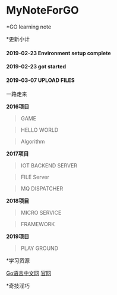 # MyNoteForGO


*GO learning note


*更新小计
#### 2019-02-23 Environment setup complete
#### 2019-02-23 got started
#### 2019-03-07 UPLOAD FILES

一路走来



**2016项目**

>GAME 

>HELLO WORLD 

>Algorithm 

**2017项目**

>IOT BACKEND SERVER

>FILE Server

>MQ DISPATCHER

**2018项目**

>MICRO SERVICE

>FRAMEWORK

**2019项目**

>PLAY GROUND



*学习资源


[Go语言中文网](https://studygolang.com/)
[官网](www.golang.org/)



*奇技淫巧
